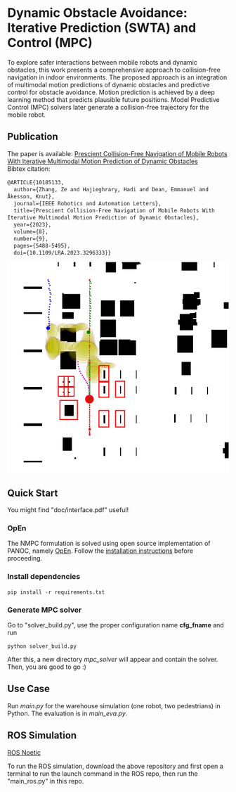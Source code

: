 # Dynamic Obstacle Avoidance: Iterative Prediction (SWTA) and Control (MPC)
To explore safer interactions between mobile robots and dynamic obstacles, this work presents a comprehensive approach to collision-free navigation in indoor environments. The proposed approach is an integration of multimodal motion predictions of dynamic obstacles and predictive control for obstacle avoidance. Motion prediction is achieved by a deep learning method that predicts plausible future positions. Model Predictive Control (MPC) solvers later generate a collision-free trajectory for the mobile robot.

## Publication
The paper is available: [Prescient Collision-Free Navigation of Mobile Robots With Iterative Multimodal Motion Prediction of Dynamic Obstacles](https://ieeexplore.ieee.org/document/10185133?source=authoralert)  \
Bibtex citation:
```
@ARTICLE{10185133,
  author={Zhang, Ze and Hajieghrary, Hadi and Dean, Emmanuel and Åkesson, Knut},
  journal={IEEE Robotics and Automation Letters}, 
  title={Prescient Collision-Free Navigation of Mobile Robots With Iterative Multimodal Motion Prediction of Dynamic Obstacles}, 
  year={2023},
  volume={8},
  number={9},
  pages={5488-5495},
  doi={10.1109/LRA.2023.3296333}}
```

![Example](doc/cover.png "Example")

## Quick Start
You might find "doc/interface.pdf" useful!
### OpEn
The NMPC formulation is solved using open source implementation of PANOC, namely [OpEn](https://alphaville.github.io/optimization-engine/). Follow the [installation instructions](https://alphaville.github.io/optimization-engine/docs/installation) before proceeding. 

### Install dependencies
```
pip install -r requirements.txt
```

### Generate MPC solver
Go to "solver_build.py", use the proper configuration name **cfg_fname** and run
```
python solver_build.py
```
After this, a new directory *mpc_solver* will appear and contain the solver. Then, you are good to go :)

## Use Case
Run *main.py* for the warehouse simulation (one robot, two pedestrians) in Python. The evaluation is in *main_eva.py*.

## ROS Simulation
[ROS Noetic](https://github.com/Hadi-Hajieghrary/wta_mpc_ros_Simulation)

To run the ROS simulation, download the above repository and first open a terminal to run the launch command in the ROS repo, then run the "main_ros.py" in this repo.



